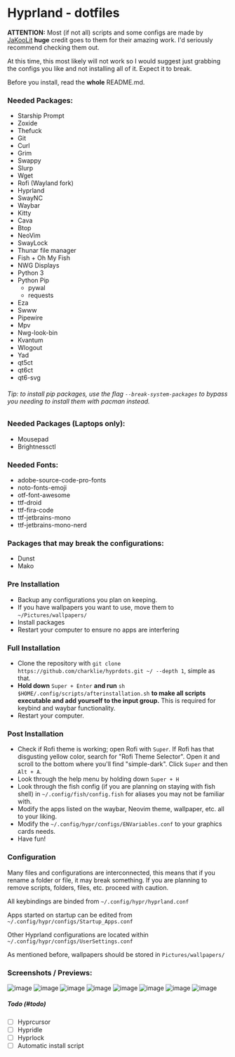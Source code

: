 # Hyprland - dotfiles
**ATTENTION:** Most (if not all) scripts and some configs are made by [JaKooLit](https://github.com/JaKooLit) **huge** credit goes to them for their amazing work. I'd seriously recommend checking them out.

At this time, this most likely will not work so I would suggest just grabbing the configs you like and not installing all of it. Expect it to break.

Before you install, read the **whole** README.md.

### Needed Packages:

- Starship Prompt
- Zoxide
- Thefuck
- Git
- Curl
- Grim
- Swappy
- Slurp
- Wget
- Rofi (Wayland fork)
- Hyprland
- SwayNC
- Waybar
- Kitty
- Cava
- Btop
- NeoVim
- SwayLock
- Thunar file manager
- Fish + Oh My Fish
- NWG Displays
- Python 3
- Python Pip
    - pywal
    - requests
- Eza
- Swww
- Pipewire
- Mpv
- Nwg-look-bin
- Kvantum
- Wlogout
- Yad
- qt5ct
- qt6ct
- qt6-svg

###### Tip: to install pip packages, use the flag `--break-system-packages` to bypass you needing to install them with pacman instead.

### Needed Packages (Laptops only):

- Mousepad
- Brightnessctl

### Needed Fonts:

- adobe-source-code-pro-fonts 
- noto-fonts-emoji
- otf-font-awesome 
- ttf-droid 
- ttf-fira-code
- ttf-jetbrains-mono 
- ttf-jetbrains-mono-nerd

### Packages that may break the configurations:

- Dunst
- Mako

### Pre Installation

- Backup any configurations you plan on keeping.
- If you have wallpapers you want to use, move them to `~/Pictures/wallpapers/`
- Install packages
- Restart your computer to ensure no apps are interfering

### Full Installation 

- Clone the repository with `git clone https://github.com/charklie/hyprdots.git ~/ --depth 1`, simple as that.
- **Hold down** `Super + Enter` **and run** `sh $HOME/.config/scripts/afterinstallation.sh` **to make all scripts executable and add yourself to the input group.** This is required for keybind and waybar functionality.
- Restart your computer.

### Post Installation

- Check if Rofi theme is working; open Rofi with `Super`. If Rofi has that disgusting yellow color, search for "Rofi Theme Selector". Open it and scroll to the bottom where you'll find "simple-dark". Click `Super` and then `Alt + A`.
- Look through the help menu by holding down `Super + H`
- Look through the fish config (if you are planning on staying with fish shell) in `~/.config/fish/config.fish` for aliases you may not be familiar with.
- Modify the apps listed on the waybar, Neovim theme, wallpaper, etc. all to your liking.   
- Modify the `~/.config/hypr/configs/ENVariables.conf` to your graphics cards needs.
- Have fun!

### Configuration 

Many files and configurations are interconnected, this means that if you rename a folder or file, it may break something. If you are planning to remove scripts, folders, files, etc. proceed with caution.

All keybindings are binded from `~/.config/hypr/hyprland.conf`

Apps started on startup can be edited from `~/.config/hypr/configs/Startup_Apps.conf`

Other Hyprland configurations are located within `~/.config/hypr/configs/UserSettings.conf`

As mentioned before, wallpapers should be stored in `Pictures/wallpapers/`

### Screenshots / Previews:

![image](https://github.com/charklie/hyprdots/assets/157241212/b1b31d1a-b5cc-445f-9d38-369fe4b1f7c5)
![image](https://github.com/charklie/hyprdots/assets/157241212/d720ba07-aa15-4dd7-8816-734ac938eeec)
![image](https://github.com/charklie/hyprdots/assets/157241212/9eaca258-5162-4cc6-a726-24d28fe574a4)
![image](https://github.com/charklie/hyprdots/assets/157241212/30ca3228-3eb8-4c21-8705-b38801445611)
![image](https://github.com/charklie/hyprdots/assets/157241212/72c1709c-abdd-4075-9291-361f00c6fdb2)
![image](https://github.com/charklie/hyprdots/assets/157241212/906325c0-2cf7-49e9-aa5b-f4ede904e3d2)
![image](https://github.com/charklie/hyprdots/assets/157241212/a0e6aeda-a868-42a8-b09a-368fd187aec0)
![image](https://github.com/charklie/hyprdots/assets/157241212/05c83ab0-f11f-4db3-bdb7-201928b50382)

##### Todo (#todo)
- [ ] Hyprcursor
- [ ] Hypridle
- [ ] Hyprlock
- [ ] Automatic install script
